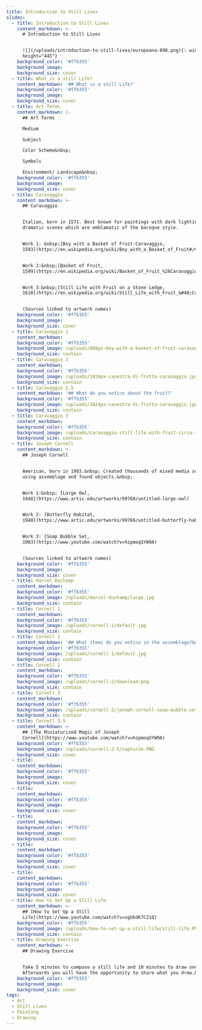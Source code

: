 ```yaml
---
title: Introduction to Still Lives
slides:
  - title: Introduction to Still Lives
    content_markdown: >-
      # Introduction to Still Lives


      ![](/uploads/introduction-to-still-lives/europeana-890.png){: width="890"
      height="445"}
    background_color: '#ffb355'
    background_image:
    background_size: cover
  - title: What is a still Life?
    content_markdown: '## What is a still Life?'
    background_color: '#ffb355'
    background_image:
    background_size: cover
  - title: Art Terms
    content_markdown: |-
      ## Art Terms

      Medium

      Subject

      Color Scheme&nbsp;

      Symbols

      Environment/ Landscape&nbsp;
    background_color: '#ffb355'
    background_image:
    background_size: cover
  - title: Caravaggio
    content_markdown: >-
      ## Caravaggio


      Italian, born in 1571. Best known for paintings with dark lighting and
      dramatic scenes which are emblamatic of the baroque style.


      Work 1: &nbsp;[Boy with a Basket of Fruit-Caravaggio,
      1593](https://en.wikipedia.org/wiki/Boy_with_a_Basket_of_Fruit#/media/File:Boy_with_a_Basket_of_Fruit-Caravaggio_&#40;1593&#41;.jpg)


      Work 2:&nbsp;[Basket of Fruit,
      1599](https://en.wikipedia.org/wiki/Basket_of_Fruit_%28Caravaggio%29)


      Work 3:&nbsp;[Still Life with Fruit on a Stone Ledge,
      1610](https://en.wikipedia.org/wiki/Still_Life_with_Fruit_&#40;Caravaggio&#41;)


      (Sources linked to artwork names)
    background_color: '#ffb355'
    background_image:
    background_size: cover
  - title: Caravaggio 1
    content_markdown:
    background_color: '#ffb355'
    background_image: /uploads/800px-boy-with-a-basket-of-fruit-caravaggio-1593.jpg
    background_size: contain
  - title: Caravaggio 2
    content_markdown:
    background_color: '#ffb355'
    background_image: /uploads/1024px-canestra-di-frutta-caravaggio.jpg
    background_size: contain
  - title: Caravaggio 2.5
    content_markdown: '## What do you notice about the fruit?'
    background_color: '#ffb355'
    background_image: /uploads/1024px-canestra-di-frutta-caravaggio.jpg
    background_size: contain
  - title: Caravaggio 3
    content_markdown:
    background_color: '#ffb355'
    background_image: /uploads/caravaggio-still-life-with-fruit-circa-1603.png
    background_size: contain
  - title: Joseph Cornell
    content_markdown: >-
      ## Joseph Cornell


      American, born in 1903.&nbsp; Created thousands of mixed media sculptures
      using assemblage and found objects.&nbsp;


      Work 1:&nbsp; [Large Owl,
      1948](https://www.artic.edu/artworks/99760/untitled-large-owl)


      Work 2: [Butterfly Habitat,
      1940](https://www.artic.edu/artworks/99766/untitled-butterfly-habitat)


      Work 3: [Soap Bubble Set,
      1963](https://www.youtube.com/watch?v=hzpmoqSYW9A)


      (Sources linked to artwork names)
    background_color: '#ffb355'
    background_image:
    background_size: cover
  - title: Marcel Duchamp
    content_markdown:
    background_color: '#ffb355'
    background_image: /uploads/marcel-duchamp/large.jpg
    background_size: contain
  - title: Cornell 1
    content_markdown:
    background_color: '#ffb355'
    background_image: /uploads/cornell-1/default.jpg
    background_size: contain
  - title: Cornell 1
    content_markdown: '## What items do you notice in the assemblage?&nbsp;'
    background_color: '#ffb355'
    background_image: /uploads/cornell-1/default.jpg
    background_size: contain
  - title: Cornell 2
    content_markdown:
    background_color: '#ffb355'
    background_image: /uploads/cornell-2/download.png
    background_size: contain
  - title: Cornell 3
    content_markdown:
    background_color: '#ffb355'
    background_image: /uploads/cornell-2/joseph-cornell-soap-bubble-set-1948-web.jpg
    background_size: contain
  - title: Cornell 3.5
    content_markdown: >-
      ## [The Miniaturized Magic of Joseph
      Cornell](https://www.youtube.com/watch?v=hzpmoqSYW9A)
    background_color: '#ffb355'
    background_image: /uploads/cornell-2-5/captur2e.PNG
    background_size: cover
  - title:
    content_markdown:
    background_color: '#ffb355'
    background_image:
    background_size: cover
  - title:
    content_markdown:
    background_color: '#ffb355'
    background_image:
    background_size: cover
  - title:
    content_markdown:
    background_color: '#ffb355'
    background_image:
    background_size: cover
  - title:
    content_markdown:
    background_color: '#ffb355'
    background_image:
    background_size: cover
  - title:
    content_markdown:
    background_color: '#ffb355'
    background_image:
    background_size: cover
  - title: How to Set Up a Still Life
    content_markdown: >-
      ## [How to Set Up a Still
      Life](https://www.youtube.com/watch?v=xgUkdK7CZiQ)
    background_color: '#ffb355'
    background_image: /uploads/how-to-set-up-a-still-life/still-life.PNG
    background_size: contain
  - title: Drawing Exercise
    content_markdown: >-
      ## Drawing Exercise


      Take 5 minutes to compose a still life and 10 minutes to draw one.
      Afterwards you will have the opportunity to share what you drew.&nbsp;
    background_color: '#ffb355'
    background_image:
    background_size: cover
tags:
  - Art
  - Still Lives
  - Painting
  - Drawing
---
```

